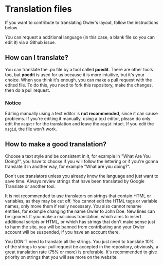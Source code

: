 # Translation files
If you want to contribute to translating Owler's layout, follow the instructions below.

You can request a additional language (in this case, a blank file so you can edit it) via a Github issue.

## How can I translate?
You can translate the .po file by a tool called **poedit**. There are other tools too, but **poedit** is used for us because it is more intuitive, but it's your choice.
When you think it's enough, you can make a pull request with the edited file. To do this, you need to fork this repository, make the changes, then do a pull request.

### Notice
Editing manually using a text editor is **not recommended**, since it can cause problems.
If you're editing it manually, using a text editor, please do only edit the `msgstr` for the translation and leave the `msgid` intact. If you edit the `msgid`, the file won't work.

## How to make a good translation?

Choose a text style and be consistent in it, for example in "What Are You Doing?", you have to choose if you will follow the lettering or if you're gonna translate it in another way, for example "What are you doing?".

Don't use translators unless you already know the language and just want to save time. Always review strings that have been translated by Google Translate or another tool. 

 It is not recommended to use translators on strings that contain HTML or variables, as they may be cut off. You cannot edit the HTML tags or variable names, only move them if really necessary. You also cannot rename entities, for example changing the name Owler to John Doe. New lines can be ignored. If you make a malicious translation, which aims to insert additional scripts or HTML, or which has strings that don't make sense just to harm the site, you will be banned from contributing and your Owler account will be suspended, if you have an account there.

You DON'T need to translate all the strings. You just need to translate 10% of the strings to your pull request be accepted in the repository, obviously, a great translation rate (75% or more) is preferable. It's recommended to give priority on strings that you will see more on the website.